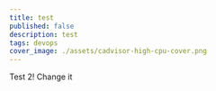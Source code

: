```yaml
---
title: test
published: false
description: test
tags: devops
cover_image: ./assets/cadvisor-high-cpu-cover.png
---
```

Test 2!
Change it
